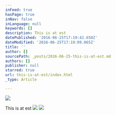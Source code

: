 ```yaml
---
inFeed: true
hasPage: true
inNav: false
inLanguage: null
keywords: []
description: This is at est
datePublished: '2016-06-25T17:19:42.650Z'
dateModified: '2016-06-25T17:19:09.065Z'
title: ''
author: []
sourcePath: _posts/2016-06-25-this-is-at-est.md
authors: []
publisher: null
starred: true
url: this-is-at-est/index.html
_type: Article

---
```

![](https://the-grid-user-content.s3-us-west-2.amazonaws.com/4f484e4d-2638-4855-af52-460cd8b9e0bf.jpg)

This is at est
![](https://the-grid-user-content.s3-us-west-2.amazonaws.com/7afb40c4-e9de-4302-842d-9bae64f6e04d.jpg)
![](https://the-grid-user-content.s3-us-west-2.amazonaws.com/8638fcf5-d57b-4cb8-8966-1a0bbd79ac79.jpg)